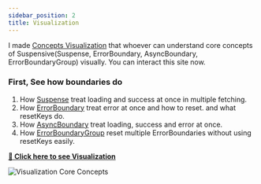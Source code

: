 ```yaml
---
sidebar_position: 2
title: Visualization
---
```


I made [Concepts Visualization](https://visualization.suspensive.org/react) that whoever can understand core concepts of Suspensive(Suspense, ErrorBoundary, AsyncBoundary, ErrorBoundaryGroup) visually. You can interact this site now.

### First, See how boundaries do

1. How [Suspense](/docs/react/src/Suspense.i18n) treat loading and success at once in multiple fetching.
2. How [ErrorBoundary](/docs/react/src/ErrorBoundary.i18n) treat error at once and how to reset. and what resetKeys do.
3. How [AsyncBoundary](/docs/react/src/AsyncBoundary.i18n) treat loading, success and error at once.
4. How [ErrorBoundaryGroup](/docs/react/src/ErrorBoundaryGroup.i18n) reset multiple ErrorBoundaries without using resetKeys easily.

[**🔗 Click here to see Visualization**](https://visualization.suspensive.org/react)

![Visualization Core Concepts](/gif/visualization-core-concepts.gif)
